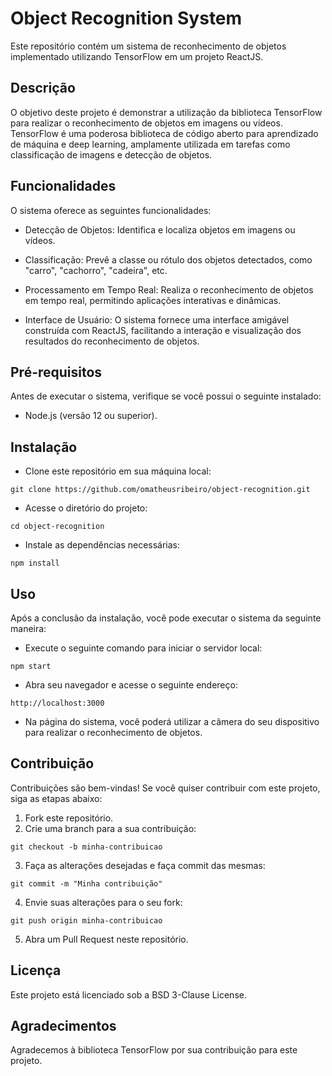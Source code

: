 # Object Recognition System

Este repositório contém um sistema de reconhecimento de objetos implementado utilizando TensorFlow em um projeto ReactJS.

## Descrição

O objetivo deste projeto é demonstrar a utilização da biblioteca TensorFlow para realizar o reconhecimento de objetos em imagens ou vídeos. TensorFlow é uma poderosa biblioteca de código aberto para aprendizado de máquina e deep learning, amplamente utilizada em tarefas como classificação de imagens e detecção de objetos.

## Funcionalidades

O sistema oferece as seguintes funcionalidades:

- Detecção de Objetos: Identifica e localiza objetos em imagens ou vídeos.

- Classificação: Prevê a classe ou rótulo dos objetos detectados, como "carro", "cachorro", "cadeira", etc.

- Processamento em Tempo Real: Realiza o reconhecimento de objetos em tempo real, permitindo aplicações interativas e dinâmicas.

- Interface de Usuário: O sistema fornece uma interface amigável construída com ReactJS, facilitando a interação e visualização dos resultados do reconhecimento de objetos.

## Pré-requisitos

Antes de executar o sistema, verifique se você possui o seguinte instalado:

- Node.js (versão 12 ou superior).

## Instalação

- Clone este repositório em sua máquina local:

```git
git clone https://github.com/omatheusribeiro/object-recognition.git
```

- Acesse o diretório do projeto:

```
cd object-recognition
```

- Instale as dependências necessárias:

```
npm install
```

## Uso

Após a conclusão da instalação, você pode executar o sistema da seguinte maneira:

- Execute o seguinte comando para iniciar o servidor local:

```
npm start
```

- Abra seu navegador e acesse o seguinte endereço:

```
http://localhost:3000
```

- Na página do sistema, você poderá utilizar a câmera do seu dispositivo para realizar o reconhecimento de objetos.

## Contribuição

Contribuições são bem-vindas! Se você quiser contribuir com este projeto, siga as etapas abaixo:

1. Fork este repositório.
2. Crie uma branch para a sua contribuição:

```git
git checkout -b minha-contribuicao
```

3. Faça as alterações desejadas e faça commit das mesmas:

```git
git commit -m "Minha contribuição"
```

4. Envie suas alterações para o seu fork:

```git
git push origin minha-contribuicao
```
5. Abra um Pull Request neste repositório.

## Licença

Este projeto está licenciado sob a BSD 3-Clause License.

## Agradecimentos

Agradecemos à biblioteca TensorFlow por sua contribuição para este projeto.